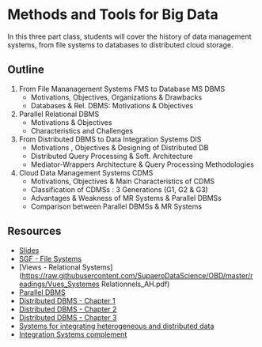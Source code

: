 # Methods and Tools for Big Data

In this three part class, students will cover the history of data management systems, from file systems to databases to distributed cloud storage.

## Outline

1. From File Mananagement Systems FMS to Database MS DBMS
    + Motivations, Objectives, Organizations & Drawbacks
    + Databases & Rel. DBMS: Motivations & Objectives
2. Parallel Relational DBMS
    + Motivations & Objectives
    + Characteristics and Challenges
3. From Distributed DBMS to Data Integration Systems DIS
    + Motivations , Objectives & Designing of Distributed DB
    + Distributed Query Processing & Soft. Architecture
    +  Mediator-Wrappers Architecture & Query Processing Methodologies
4. Cloud Data Management Systems CDMS
    + Motivations, Objectives & Main Characteristics of CDMS
    + Classification of CDMSs : 3 Generations (G1, G2 & G3)
    + Advantages & Weakness of MR Systems & Parallel DBMSs
    + Comparison between Parallel DBMSs & MR Systems

## Resources

+ [Slides](https://raw.githubusercontent.com/SupaeroDataScience/OBD/master/readings/Cours__Methodes_Outils_Big_Data_A3_Sept_2022_AH.pdf)
+ [SGF - File Systems](https://raw.githubusercontent.com/SupaeroDataScience/OBD/master/readings/Fichier_SGF_MO_Big_Data_AH.pdf)
+ [Views - Relational Systems](https://raw.githubusercontent.com/SupaeroDataScience/OBD/master/readings/Vues_Systemes Relationnels_AH.pdf)
+ [Parallel DBMS](https://raw.githubusercontent.com/SupaeroDataScience/OBD/master/readings/Systemes_BD_Paralleles_MO_Big_Data_AH_New.pdf)
+ [Distributed DBMS - Chapter 1](https://raw.githubusercontent.com/SupaeroDataScience/OBD/master/readings/DDB_Intro_MO_Big_Data_Chap1_AH.pdf)
+ [Distributed DBMS - Chapter 2](https://raw.githubusercontent.com/SupaeroDataScience/OBD/master/readings/IDDB_Design_MO_Big_Data_Chap2_AH.pdf)
+ [Distributed DBMS - Chapter 3](https://raw.githubusercontent.com/SupaeroDataScience/OBD/master/readings/IDDB_Query_Processing_MO_Big_Data_Chap3_AH.pdf)
+ [Systems for integrating heterogeneous and distributed
data](https://raw.githubusercontent.com/SupaeroDataScience/OBD/master/readings/Systeme_integration_MO_Big_Data_Sept_2022_AH.pdf)
+ [Integration Systems complement](https://raw.githubusercontent.com/SupaeroDataScience/OBD/master/readings/Complements_SI_MO_Big_Data_AH.pdf)
